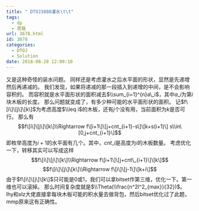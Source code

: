 ```yaml
---
title: " DTOJ3880灌水\t\t"
tags:
  - dp
  - 思路
url: 3678.html
id: 3678
categories:
  - DTOJ
  - Solution
date: 2018-08-28 12:09:10
---
```


又是这种奇怪的装水问题。 同样还是考虑灌水之后水平面的形状，显然是先递增然后再递减的。 我们发现，如果将递减的那一段插入到递增的中间，是不会影响容积的。 而容积就是水平面形状的面积减去$\\sum_{i=1}^{n}a\_i$，其中$a\_i$为第$i$块木板的长度。 那么问题就变成了，有多少种可能的水平面形状的面积。 记$f\[i\]\[j\]\[k\]$为考虑高度$\\leq i$的木板，还有$j$个没有用，当前面积为$k$是否可行。 那么有 $$f\[i\]\[j\]\[k\]\\Rightarrow f\[i+1\]\[j+cnt_{i+1}-s\]\[k+s(i+1)\] s\\in\[0,j+cnt_{i+1}\]$$ 即枚举高度为$i+1$的水平面有几个。其中，$cnt\_i$是高度为$i$的木板数量。 考虑优化一下，转移其实可以写成这样 $$f\[i\]\[j\]\[k\]\\Rightarrow f\[i+1\]\[j+cnt\_{i+1}\]\[k\]$$ $$f\[i\]\[j\]\[k\]\\Rightarrow f\[i\]\[j-1\]\[k+i\]$$ 由于$f\[i\]\[j\]\[k\]$只可能是$0$或$1$，我们可以拿bitset作第三维，优化一下。第一维也可以滚掉。 那么时间复杂度就是$\\Theta(\\frac{n^2l^2_{max}}{32})$。 lhy和slz大佬直接拿每块木板可能的积水量去做背包，然后bitset优化过了此题，mmp原来这有正确性。